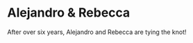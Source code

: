 Alejandro & Rebecca
=============

After over six years, Alejandro and Rebecca are tying the knot!

